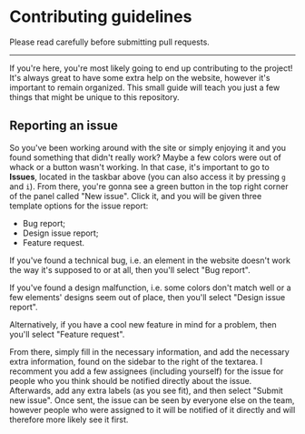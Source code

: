 # Contributing guidelines
Please read carefully before submitting pull requests.

---


If you're here, you're most likely going to end up contributing to the project! It's always great to have some extra help on the website, however it's important to remain organized. This small guide will teach you just a few things that might be unique to this repository.

## Reporting an issue
So you've been working around with the site or simply enjoying it and you found something that didn't really work? Maybe a few colors were out of whack or a button wasn't working. In that case, it's important to go to **Issues**, located in the taskbar above (you can also access it by pressing ```g``` and ```i```). From there, you're gonna see a green button in the top right corner of the panel called "New issue". Click it, and you will be given three template options for the issue report:
 - Bug report;
 - Design issue report;
 - Feature request.

If you've found a technical bug, i.e. an element in the website doesn't work the way it's supposed to or at all, then you'll select "Bug report".

If you've found a design malfunction, i.e. some colors don't match well or a few elements' designs seem out of place, then you'll select "Design issue report".

Alternatively, if you have a cool new feature in mind for a problem, then you'll select "Feature request".

From there, simply fill in the necessary information, and add the necessary extra information, found on the sidebar to the right of the textarea. I recomment you add a few assignees (including yourself) for the issue for people who you think should be notified directly about the issue. Afterwards, add any extra labels (as you see fit), and then select "Submit new issue". Once sent, the issue can be seen by everyone else on the team, however people who were assigned to it will be notified of it directly and will therefore more likely see it first.
